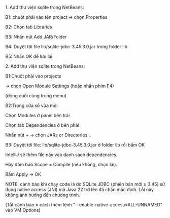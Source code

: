 1\. Add thư viện sqlite trong NetBeans:

B1: chuột phải vào tên project → chọn Properties

B2: Chọn tab Libraries

B3: Nhấn nút Add JAR/Folder

B4: Duyệt tới file lib/sqlite-jdbc-3.45.3.0.jar trong folder lib

B5: Nhấn OK để lưu lại



2\. Add thư viện sqlite trong NetBeans:

B1:Chuột phải vào projects  

→ chọn Open Module Settings (hoặc nhấn phím F4)

(dòng cuối cùng trong menu)



B2:Trong cửa sổ vừa mở:

Chọn Modules ở panel bên trái

Chọn tab Dependencies ở bên phải

Nhấn nút + → chọn JARs or Directories…



B3: Duyệt tới file: lib/sqlite-jdbc-3.45.3.0.jar ở folder lib rồi bấm OK

IntelliJ sẽ thêm file này vào danh sách dependencies.

Hãy đảm bảo Scope = Compile (nếu không, chọn lại).

Bấm Apply → OK



NOTE: cảnh báo khi chạy code là do SQLite JDBC (phiên bản mới ≥ 3.45) sử dụng native access (JNI) mà Java 22 trở lên đã chặn mặc định. Lỗi này không ảnh hưởng đến chương trình.

(Tắt cảnh báo = cách thêm lệnh "--enable-native-access=ALL-UNNAMED" vào VM Options)


